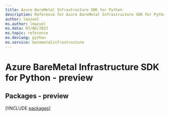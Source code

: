 ```yaml
---
title: Azure BareMetal Infrastructure SDK for Python
description: Reference for Azure BareMetal Infrastructure SDK for Python
author: lmazuel
ms.author: lmazuel
ms.data: 03/06/2023
ms.topic: reference
ms.devlang: python
ms.service: baremetalinfrastructure
---
```

# Azure BareMetal Infrastructure SDK for Python - preview
## Packages - preview
[!INCLUDE [packages](baremetal-infrastructure-index.md)]